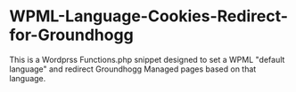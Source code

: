# WPML-Language-Cookies-Redirect-for-Groundhogg
This is a Wordprss Functions.php snippet designed to set a WPML "default language" and redirect Groundhogg Managed pages based on that language.
